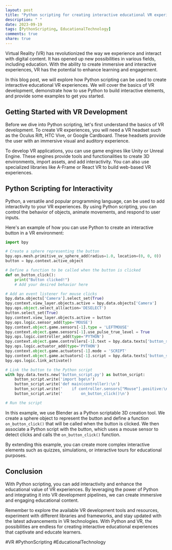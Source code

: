 ```yaml
---
layout: post
title: "Python scripting for creating interactive educational VR experiences"
description: " "
date: 2023-09-19
tags: [PythonScripting, EducationalTechnology]
comments: true
share: true
---
```


Virtual Reality (VR) has revolutionized the way we experience and interact with digital content. It has opened up new possibilities in various fields, including education. With the ability to create immersive and interactive experiences, VR has the potential to enhance learning and engagement.

In this blog post, we will explore how Python scripting can be used to create interactive educational VR experiences. We will cover the basics of VR development, demonstrate how to use Python to build interactive elements, and provide some examples to get you started.

## Getting Started with VR Development

Before we dive into Python scripting, let's first understand the basics of VR development. To create VR experiences, you will need a VR headset such as the Oculus Rift, HTC Vive, or Google Cardboard. These headsets provide the user with an immersive visual and auditory experience.

To develop VR applications, you can use game engines like Unity or Unreal Engine. These engines provide tools and functionalities to create 3D environments, import assets, and add interactivity. You can also use specialized libraries like A-Frame or React VR to build web-based VR experiences.

## Python Scripting for Interactivity

Python, a versatile and popular programming language, can be used to add interactivity to your VR experiences. By using Python scripting, you can control the behavior of objects, animate movements, and respond to user inputs.

Here's an example of how you can use Python to create an interactive button in a VR environment:

```python
import bpy

# Create a sphere representing the button
bpy.ops.mesh.primitive_uv_sphere_add(radius=1.0, location=(0, 0, 0))
button = bpy.context.active_object

# Define a function to be called when the button is clicked
def on_button_click():
    print("Button clicked!")
    # Add your desired behavior here

# Add an event listener for mouse clicks
bpy.data.objects['Camera'].select_set(True)
bpy.context.view_layer.objects.active = bpy.data.objects['Camera']
bpy.ops.object.select_all(action='DESELECT')
button.select_set(True)
bpy.context.view_layer.objects.active = button
bpy.ops.logic.sensor_add(type='MOUSE')
bpy.context.object.game.sensors[-1].type = 'LEFTMOUSE'
bpy.context.object.game.sensors[-1].use_pulse_true_level = True
bpy.ops.logic.controller_add(type='PYTHON')
bpy.context.object.game.controllers[-1].text = bpy.data.texts['button_script.py']
bpy.ops.logic.actuator_add(type='PYTHON')
bpy.context.object.game.actuators[-1].mode = 'SCRIPT'
bpy.context.object.game.actuators[-1].script = bpy.data.texts['button_script.py']
bpy.ops.logic.link_activate()

# Link the button to the Python script
with bpy.data.texts.new('button_script.py') as button_script:
    button_script.write('import bge\n')
    button_script.write('def main(controller):\n')
    button_script.write('    if controller.sensors["Mouse"].positive:\n')
    button_script.write('        on_button_click()\n')

# Run the script
```

In this example, we use Blender as a Python scriptable 3D creation tool. We create a sphere object to represent the button and define a function `on_button_click()` that will be called when the button is clicked. We then associate a Python script with the button, which uses a mouse sensor to detect clicks and calls the `on_button_click()` function.

By extending this example, you can create more complex interactive elements such as quizzes, simulations, or interactive tours for educational purposes.

## Conclusion

With Python scripting, you can add interactivity and enhance the educational value of VR experiences. By leveraging the power of Python and integrating it into VR development pipelines, we can create immersive and engaging educational content.

Remember to explore the available VR development tools and resources, experiment with different libraries and frameworks, and stay updated with the latest advancements in VR technologies. With Python and VR, the possibilities are endless for creating interactive educational experiences that captivate and educate learners.

#VR #PythonScripting #EducationalTechnology